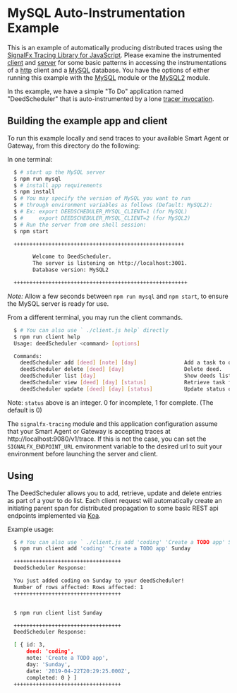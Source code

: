 # MySQL Auto-Instrumentation Example

This is an example of automatically producing distributed traces using the
[SignalFx Tracing Library for JavaScript](https://github.com/signalfx/signalfx-nodejs-tracing).
Please examine the instrumented [client](./client.js) and [server](./server.js) for
some basic patterns in accessing the instrumentations of a [http](https://nodejs.org/api/http.html)
client and a [MySQL](https://www.mysql.com) database.
You have the options of either running this example
with the [MySQL](https://github.com/mysqljs/mysql) module or
the [MySQL2](https://github.com/sidorares/node-mysql2) module.

In ths example, we have a simple "To Do" application named
"DeedScheduler" that is auto-instrumented by a lone
[tracer invocation](./deedScheduler/tracer.js).

## Building the example app and client

To run this example locally and send traces to your available Smart Agent or Gateway,
 from this directory do the following:

In one terminal:
```bash
  $ # start up the MySQL server
  $ npm run mysql
  $ # install app requirements
  $ npm install
  $ # You may specify the version of MySQL you want to run
  $ # through environment variables as follows (Default: MySQL2):
  $ # Ex: export DEEDSCHEDULER_MYSQL_CLIENT=1 (for MySQL)
  $ #     export DEEDSCHEDULER_MYSQL_CLIENT=2 (for MySQL2)
  $ # Run the server from one shell session:
  $ npm start

  ++++++++++++++++++++++++++++++++++++++++++++++++++++++

        Welcome to DeedScheduler.
        The server is listening on http://localhost:3001.
        Database version: MySQL2

  +++++++++++++++++++++++++++++++++++++++++++++++++++++++

```
*Note:* Allow a few seconds between `npm run mysql` and `npm start`, to ensure the MySQL server is ready for use.

From a different terminal, you may run the client commands.
```bash
  $ # You can also use ` ./client.js help` directly
  $ npm run client help
  Usage: deedScheduler <command> [options]

  Commands:
    deedScheduler add [deed] [note] [day]               Add a task to deedScheduler.
    deedScheduler delete [deed] [day]                   Delete deed.
    deedScheduler list [day]                            Show deeds list.
    deedScheduler view [deed] [day] [status]            Retrieve task from scheduler.
    deedScheduler update [deed] [day] [status]          Update status of deed (completed- 1, uncompleted - 0).


```
Note: `status` above is an integer. 0 for incomplete, 1 for complete. (The default is 0)

The `signalfx-tracing` module and this application configuration assume that your Smart Agent
or Gateway is accepting traces at http://localhost:9080/v1/trace.  If this is not the case,
you can set the `SIGNALFX_ENDPOINT_URL` environment variable to the desired url to suit your
environment before launching the server and client.

## Using

The DeedScheduler allows you to add, retrieve, update and delete entries as part of a your to do list. Each
client request will automatically create an initiating parent span for distributed propagation
to some basic REST api endpoints implemented via [Koa](https://koajs.com).


Example usage:
```bash
  $ # You can also use ` ./client.js add 'coding' 'Create a TODO app' Sunday` directly
  $ npm run client add 'coding' 'Create a TODO app' Sunday

  ++++++++++++++++++++++++++++++++++
  DeedScheduler Response:

  You just added coding on Sunday to your deedScheduler!
  Number of rows affected: Rows affected: 1
  ++++++++++++++++++++++++++++++++++


  $ npm run client list Sunday

  ++++++++++++++++++++++++++++++++++
  DeedScheduler Response:

  [ { id: 3,
      deed: 'coding',
      note: 'Create a TODO app',
      day: 'Sunday',
      date: '2019-04-22T20:29:25.000Z',
      completed: 0 } ]
  ++++++++++++++++++++++++++++++++++


```
